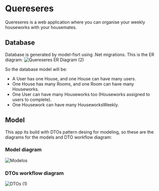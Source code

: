 # Quereseres

Quereseres is a web application where you can organise your weekly houseworks with your housemates.

## Database

Database is generated by model-fisrt using .Net migrations. This is the ER diagram:
![Quereseres ER Diagram (2)](https://github.com/jalvadev/Quereseres/assets/22642135/29388b7d-bb65-4945-9f4e-3055f8d06d2c)

So the database model will be:

- A User has one House, and one House can have many users.
- One House has many Rooms, and one Room can have many Houseworks.
- One User can have many Houseworks too (Houseworks assigned to users to complete).
- One Housework can have many HouseworksWeekly.

## Model

This app its build with DTOs pattern desing for modeling, so these are the diagrams for the models and DTO workflow diagram:

### Model diagram
![Modelos](https://github.com/jalvadev/Quereseres/assets/22642135/12b3aa2d-e9d1-4b38-8fd3-fc03e5202cba)

### DTOs workflow diagram
![DTOs (1)](https://github.com/jalvadev/Quereseres/assets/22642135/634f81c0-3f14-4524-8d57-6292662465bc)
